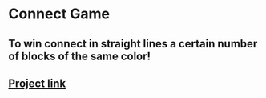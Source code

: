 # Connect Game
## To win connect in straight lines a certain number of blocks of the same color! 
## [Project link](https://varleyelectra.github.io/connect-game/)
